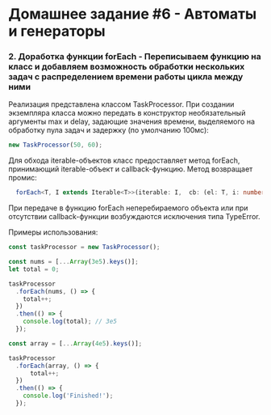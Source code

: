 # Домашнее задание #6 - Автоматы и генераторы

### 2. Доработка функции forEach - Переписываем функцию на класс и добавляем возможность обработки нескольких задач с распределением времени работы цикла между ними

Реализация представлена классом TaskProcessor. При создании экземпляра класса можно передать в конструктор необязательный аргументы max и delay, задающие значения времени, выделяемого на обработку пула задач и задержку (по умолчанию 100мс):

```ts
new TaskProcessor(50, 60);
```

Для обхода iterable-объектов класс предоставляет метод forEach, принимающий iterable-объект и callback-функцию. Метод возвращает промис:

```ts
  forEach<T, I extends Iterable<T>>(iterable: I,  cb: (el: T, i: number, data: I) => void): Promise<void> 
```
При передаче в функцию forEach неперебираемого объекта или при отсутствии callback-функции возбуждаются исключения типа TypeError.

Примеры использования:

```js
const taskProcessor = new TaskProcessor();

const nums = [...Array(3e5).keys()];
let total = 0;

taskProcessor
  .forEach(nums, () => {
    total++;
  })
  .then(() => {
    console.log(total); // 3e5
  });

const array = [...Array(4e5).keys()];

taskProcessor
  .forEach(array, () => {
      total++;
  })
  .then(() => {
    console.log('Finished!');
  });
```
